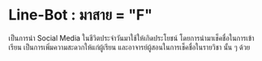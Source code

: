 
# Line-Bot : มาสาย = "F"
เป็นการนำ Social Media ในชีวิตประจำวันมาใช้ให้เกิดประโยชน์ โดยการนำมาเช็คชื่อในการเข้าเรียน 
เป็นการเพิ่มความสะดวกให้แก่ผู้เรียน และอาจารย์ผู้สอนในการเช็คชื่อในรายวิชา นั้น ๆ ด้วย
